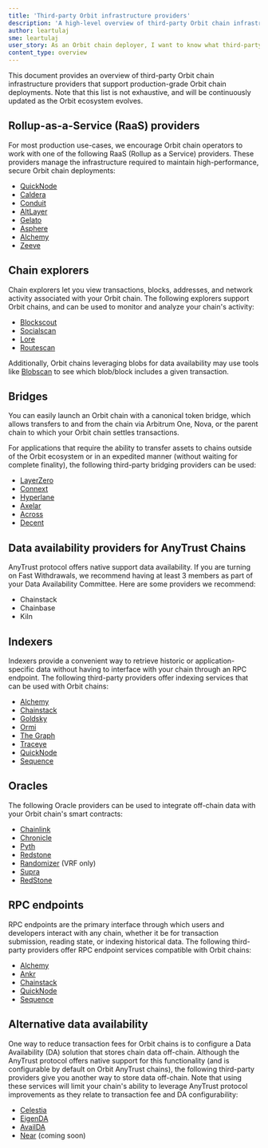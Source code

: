 ```yaml
---
title: 'Third-party Orbit infrastructure providers'
description: 'A high-level overview of third-party Orbit chain infrastructure providers for production-grade chains.'
author: leartulaj
sme: leartulaj
user_story: As an Orbit chain deployer, I want to know what third-party infrastructure options are available that will help me deploy and maintain a production-grade Orbit chain.
content_type: overview
---
```


This document provides an overview of third-party Orbit chain infrastructure providers that support production-grade Orbit chain deployments. Note that this list is not exhaustive, and will be continuously updated as the Orbit ecosystem evolves.

## Rollup-as-a-Service (RaaS) providers

For most production use-cases, we encourage Orbit chain operators to work with one of the following RaaS (Rollup as a Service) providers. These providers manage the infrastructure required to maintain high-performance, secure Orbit chain deployments:

- [QuickNode](https://www.quicknode.com/rollup?utm_source=arb-docs)
- [Caldera](https://www.caldera.xyz/)
- [Conduit](https://conduit.xyz/)
- [AltLayer](https://altlayer.io/)
- [Gelato](https://www.gelato.network/)
- [Asphere](https://www.ankr.com/rollup-as-a-service-raas)
- [Alchemy](https://www.alchemy.com/rollups)
- [Zeeve](https://www.zeeve.io)

## Chain explorers

Chain explorers let you view transactions, blocks, addresses, and network activity associated with your Orbit chain. The following explorers support Orbit chains, and can be used to monitor and analyze your chain's activity:

- [Blockscout](https://www.blockscout.com/)
- [Socialscan](https://socialscan.io/)
- [Lore](https://www.lorescan.com/)
- [Routescan](https://routescan.io/)

Additionally, Orbit chains leveraging blobs for data availability may use tools like [Blobscan](https://blobscan.com/) to see which blob/block includes a given transaction.

## Bridges

You can easily launch an Orbit chain with a canonical token bridge, which allows transfers to and from the chain via <a data-quicklook-from="arbitrum-one">Arbitrum One</a>, <a data-quicklook-from="arbitrum-nova">Nova</a>, or the parent chain to which your Orbit chain settles transactions.

For applications that require the ability to transfer assets to chains outside of the Orbit ecosystem or in an expedited manner (without waiting for complete finality), the following third-party bridging providers can be used:

- [LayerZero](https://layerzero.network/)
- [Connext](https://www.connext.network/)
- [Hyperlane](https://www.hyperlane.xyz/)
- [Axelar](https://axelar.network/)
- [Across](https://across.to/)
- [Decent](https://www.decent.xyz/)

## Data availability providers for AnyTrust Chains

AnyTrust protocol offers native support data availability. If you are turning on Fast Withdrawals, we recommend having at least 3 members as part of your Data Availability Committee. Here are some providers we recommend:

- Chainstack
- Chainbase
- Kiln

## Indexers

Indexers provide a convenient way to retrieve historic or application-specific data without having to interface with your chain through an RPC endpoint. The following third-party providers offer indexing services that can be used with Orbit chains:

- [Alchemy](https://www.alchemy.com/)
- [Chainstack](https://chainstack.com/)
- [Goldsky](https://goldsky.com/)
- [Ormi](https://www.ormilabs.xyz/)
- [The Graph](https://thegraph.com/)
- [Traceye](https://traceye.io/)
- [QuickNode](https://www.quicknode.com/streams?utm_source=arb-docs)
- [Sequence](https://sequence.xyz/indexer)

## Oracles

The following Oracle providers can be used to integrate off-chain data with your Orbit chain's smart contracts:

- [Chainlink](https://chain.link/)
- [Chronicle](https://chroniclelabs.org/)
- [Pyth](https://pyth.network/)
- [Redstone](https://redstone.finance/)
- [Randomizer](http://Randomizer.ai) (VRF only)
- [Supra](https://supra.com/)
- [RedStone](https://redstone.finance/)

## RPC endpoints

RPC endpoints are the primary interface through which users and developers interact with any chain, whether it be for transaction submission, reading state, or indexing historical data. The following third-party providers offer RPC endpoint services compatible with Orbit chains:

- [Alchemy](https://www.alchemy.com/)
- [Ankr](https://www.ankr.com/)
- [Chainstack](https://chainstack.com/)
- [QuickNode](https://www.quicknode.com?utm_source=arb-docs)
- [Sequence](https://sequence.xyz/node-gateway)

## Alternative data availability

One way to reduce transaction fees for Orbit chains is to configure a Data Availability (DA) solution that stores chain data off-chain. Although the AnyTrust protocol offers native support for this functionality (and is configurable by default on Orbit AnyTrust chains), the following third-party providers give you another way to store data off-chain. Note that using these services will limit your chain's ability to leverage AnyTrust protocol improvements as they relate to transaction fee and DA configurability:

- [Celestia](https://celestia.org/)
- [EigenDA](https://www.eigenlayer.xyz/)
- [AvailDA](https://www.availproject.org/)
- [Near](https://near.org/data-availability) (coming soon)
